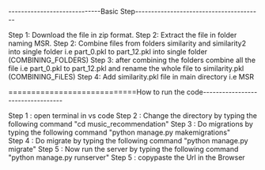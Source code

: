 -----------------------------Basic Step----------------------------------------

Step 1: Download the file in zip format.
Step 2: Extract the file in folder naming MSR.
Step 2: Combine files from folders similarity and similarity2 into single folder i.e part_0.pkl to part_12.pkl into single folder (COMBINING_FOLDERS)
Step 3: after combining the folders combine all the file i.e part_0.pkl to part_12.pkl and rename the whole file to similarity.pkl (COMBINING_FiLES)
Step 4: Add similarity.pkl file in main directory i.e MSR

============================How to run the code----------------------------------

Step 1 : open terminal in vs code 
Step 2 : Change the directory by typing the following command "cd music_recommendation"
Step 3 : Do migrations by typing the following command "python manage.py makemigrations"  
Step 4 : Do migrate by typing the following command "python manage.py migrate"
Step 5 : Now run the server by typing the following command "python manage.py runserver"
Step 5 : copypaste the Url in the Browser   



